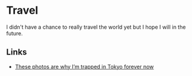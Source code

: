 # Travel
I didn't have a chance to really travel the world yet but I hope I will in the future.

## Links
- [These photos are why I’m trapped in Tokyo forever now](https://medium.com/@damjancvetkovdimitrov/these-photos-are-why-i-m-trapped-in-tokyo-forever-now-1a0ea980bcc5) 